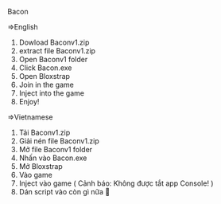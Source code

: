 Bacon

=>English
1. Dowload Baconv1.zip
2. extract file Baconv1.zip
3. Open Baconv1 folder
4. Click Bacon.exe
5. Open Bloxstrap
6. Join in the game
7. Inject into the game
8. Enjoy!

=>Vietnamese
1. Tải Baconv1.zip
2. Giải nén file Baconv1.zip
3. Mở file Baconv1 folder
4. Nhấn vào Bacon.exe
5. Mở Bloxstrap
6. Vào game
7. Inject vào game ( Cảnh báo: Không được tắt app Console! )
8. Dán script vào còn gì nữa 🗿
